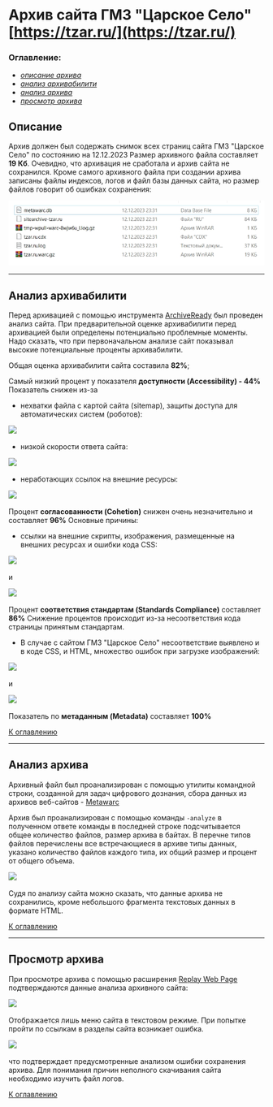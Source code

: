 # Архив сайта ГМЗ "Царское Село" [https://tzar.ru/](https://tzar.ru/)

### Оглавление:

- [*описание архива*](#описание) 
- [*анализ архивабилити*](#анализ-архивабилити) 
- [*анализ архива*](#анализ-архива)
- [*просмотр архива*](#просмотр-архива)

## Описание
Архив должен был содержать снимок всех страниц сайта ГМЗ "Царское Село" по состоянию на 12.12.2023
Размер архивного файла составляет **19 Кб**. Очевидно, что архивация не сработала и архив сайта не сохранился.
Кроме самого архивного файла при создании архива записаны файлы индексов, логов и файл базы данных 
сайта, но размер файлов говорит об ошибках сохранения:

![](/tzar.ru/images/tzar.ru.jpg)
___
## Анализ архивабилити
Перед архивацией с помощью инструмента [ArchiveReady](https://archiveready.com/) был проведен анализ сайта.
При предварительной оценке архивабилити перед архивацией были определены потенциально проблемные 
моменты. Надо сказать, что при первоначальном анализе сайт показывал высокие потенциальные проценты архивабилити.

Общая оценка архивабилити сайта составила **82%**;

Cамый низкий процент у показателя **доступности (Accessibility) - 44%**
Показатель снижен из-за 
    
- нехватки файла с картой сайта (sitemap),  защиты доступа для автоматических систем (роботов):

![](C:\Users\Aleksandra\Documents\GitHub\MuseumWebArchive\tzar.ru\images\ArchiveReadySitemap.jpg)

- низкой скорости ответа сайта:

![](C:\Users\Aleksandra\Documents\GitHub\MuseumWebArchive\tzar.ru\images\ArchiveReady_response.jpg)

- неработающих ссылок на внешние ресурсы: 

![](C:\Users\Aleksandra\Documents\GitHub\MuseumWebArchive\tzar.ru\images\ArchiveReady.comInvalidLinks.jpg)

Процент **согласованности (Cohetion)** снижен очень незначительно и составляет **96%**
Основные причины:

- ссылки на внешние скрипты, изображения, размещенные на внешних ресурсах и ошибки кода CSS:

![](C:\Users\Aleksandra\Documents\GitHub\MuseumWebArchive\tzar.ru\images\ArchiveReadyRemoteImages.jpg)

и

![](C:\Users\Aleksandra\Documents\GitHub\MuseumWebArchive\tzar.ru\images\ArchiveReadyRemoteScript.jpg)

Процент **соответствия стандартам (Standards Compliance)** составляет **86%**
Снижение процентов происходит из-за несоответствия кода страницы принятым стандартам. 
- В случае с сайтом ГМЗ "Царское Село" несоответствие выявлено и в коде CSS, и HTML, множество ошибок при загрузке изображений:

![](C:\Users\Aleksandra\Documents\GitHub\MuseumWebArchive\tzar.ru\images\ArchiveReadyInvalidHTML.jpg)

и

![](C:\Users\Aleksandra\Documents\GitHub\MuseumWebArchive\tzar.ru\images\ArchiveReadyImageErrors.jpg)

Показатель по **метаданным (Metadata)** составляет **100%**

[К оглавлению](#оглавление)
___
## Анализ архива

Архивный файл был проанализирован с помощью утилиты командной строки, созданной 
для задач цифрового дознания, сбора данных из архивов веб-сайтов - [Metawarc](https://github.com/datacoon/metawarc)

Архив был проанализирован с помощью команды `-analyze`
в полученном ответе команды в последней строке подсчитывается общее количество файлов, 
размер архива в байтах. В перечне типов файлов перечислены все встречающиеся в архиве 
типы данных, указано количество файлов каждого типа, их общий размер и процент от общего объема.

![](C:\Users\Aleksandra\Documents\GitHub\MuseumWebArchive\tzar.ru\images\CWindowssystem32cmd.exe.jpg)

Судя по анализу сайта можно сказать, что данные архива не сохранились, кроме небольшого фрагмента текстовых данных в формате HTML.

[К оглавлению](#оглавление)
___
## Просмотр архива

При просмотре архива с помощью расширения [Replay Web Page](https://replayweb.page/) подтверждаются данные анализа архивного сайта:

![](C:\Users\Aleksandra\Documents\GitHub\MuseumWebArchive\tzar.ru\images\ReplayWeb.page_Home.jpg)

Отображается лишь меню сайта в текстовом режиме.
При попытке пройти по ссылкам в разделы сайта возникает ошибка.

![](C:\Users\Aleksandra\Documents\GitHub\MuseumWebArchive\tzar.ru\images\ReplayWeb.page_menu.jpg)

что подтверждает предусмотренные анализом ошибки сохранения архива.
Для понимания причин неполного скачивания сайта необходимо изучить файл логов.

[К оглавлению](#оглавление)

